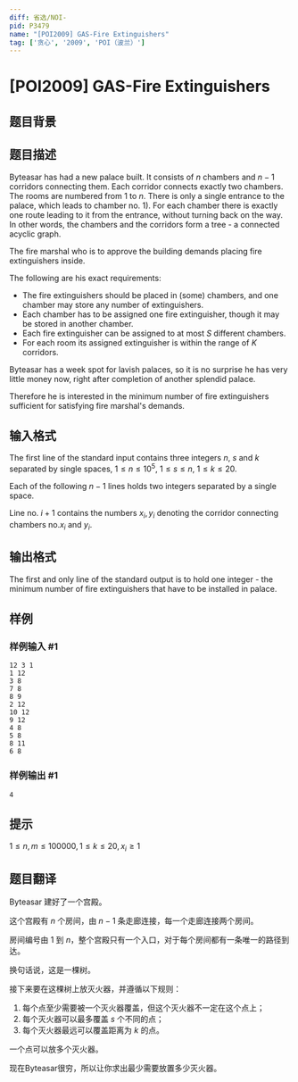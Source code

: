 ```yaml
---
diff: 省选/NOI-
pid: P3479
name: "[POI2009] GAS-Fire Extinguishers"
tag: ['贪心', '2009', 'POI（波兰）']
---
```

# [POI2009] GAS-Fire Extinguishers
## 题目背景



## 题目描述

Byteasar has had a new palace built. It consists of $n$ chambers and $n-1$ corridors connecting them. Each corridor connects exactly two chambers. The rooms are numbered from $1$ to $n$. There is only a single entrance to the palace, which leads to chamber no. $1$). For each chamber there is exactly one route leading to it from the entrance, without turning back on the way. In other words, the chambers and the corridors form a tree - a connected acyclic graph.

The fire marshal who is to approve the building demands placing fire extinguishers inside.

The following are his exact requirements:

- The fire extinguishers should be placed in (some) chambers, and one chamber  may store any number of extinguishers.
- Each chamber has to be assigned one fire extinguisher, though it may be stored  in another chamber.
- Each fire extinguisher can be assigned to at most $S$ different chambers.
- For each room its assigned extinguisher is within the range of $K$ corridors.

Byteasar has a week spot for lavish palaces, so it is no surprise he has very little money now, right after completion of another splendid palace.

Therefore he is interested in the minimum number of fire extinguishers sufficient  for satisfying fire marshal's demands.


## 输入格式

The first line of the standard input contains three integers $n$, $s$ and $k$ separated by single spaces, $1\le n\le 10^5$, $1\le s\le n$, $1\le k\le 20$.

Each of the following $n-1$ lines holds two integers separated by a single space.

Line no. $i+1$ contains the numbers $x_i,y_i$ denoting the corridor connecting chambers no.$x_i$ and $y_i$.
## 输出格式

The first and only line of the standard output is to hold one integer - the minimum number of fire extinguishers that have to be installed in palace.

## 样例

### 样例输入 #1
```
12 3 1
1 12
3 8
7 8
8 9
2 12
10 12
9 12
4 8
5 8
8 11
6 8

```
### 样例输出 #1
```
4

```
## 提示

$1\leq n,m\leq 100000, 1\leq k \leq 20 , x_i\geq 1$
## 题目翻译

Byteasar 建好了一个宫殿。

这个宫殿有 $n$ 个房间，由 $n-1$ 条走廊连接，每一个走廊连接两个房间。

房间编号由 $1$ 到 $n$，整个宫殿只有一个入口，对于每个房间都有一条唯一的路径到达。

换句话说，这是一棵树。

接下来要在这棵树上放灭火器，并遵循以下规则：

1. 每个点至少需要被一个灭火器覆盖，但这个灭火器不一定在这个点上；
2. 每个灭火器可以最多覆盖 $s$ 个不同的点；
3. 每个灭火器最远可以覆盖距离为 $k$ 的点。

一个点可以放多个灭火器。

现在Byteasar很穷，所以让你求出最少需要放置多少灭火器。

